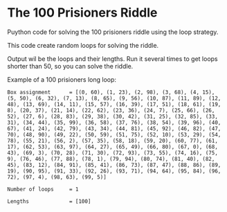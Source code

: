# The 100 Prisioners Riddle

Puython code for solving the 100 prisioners riddle using the loop strategy.

This code create random loops for solving the riddle.

Output wil be the loops and their lengths. Run it several times to get loops shorter than 50, so you can solve the riddle.


Example of a 100 prisioners long loop:
```
Box assignment      = [(0, 60), (1, 23), (2, 98), (3, 68), (4, 15), (5, 50), (6, 32), (7, 13), (8, 65), (9, 56), (10, 87), (11, 89), (12, 48), (13, 69), (14, 11), (15, 57), (16, 39), (17, 51), (18, 61), (19, 8), (20, 37), (21, 14), (22, 62), (23, 36), (24, 7), (25, 66), (26, 52), (27, 6), (28, 83), (29, 38), (30, 42), (31, 25), (32, 85), (33, 31), (34, 44), (35, 99), (36, 58), (37, 76), (38, 54), (39, 96), (40, 67), (41, 24), (42, 79), (43, 34), (44, 81), (45, 92), (46, 82), (47, 70), (48, 90), (49, 22), (50, 59), (51, 75), (52, 10), (53, 29), (54, 78), (55, 21), (56, 2), (57, 35), (58, 18), (59, 20), (60, 77), (61, 17), (62, 53), (63, 97), (64, 27), (65, 49), (66, 80), (67, 0), (68, 43), (69, 3), (70, 28), (71, 30), (72, 93), (73, 55), (74, 16), (75, 9), (76, 46), (77, 88), (78, 1), (79, 94), (80, 74), (81, 40), (82, 45), (83, 12), (84, 91), (85, 41), (86, 73), (87, 47), (88, 86), (89, 19), (90, 95), (91, 33), (92, 26), (93, 71), (94, 64), (95, 84), (96, 72), (97, 4), (98, 63), (99, 5)]

Number of loops     = 1

Lengths             = [100]
```
